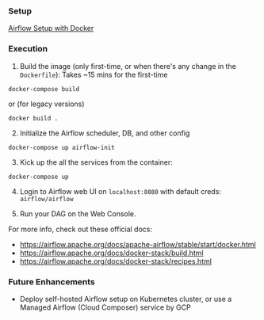 ### Setup
[Airflow Setup with Docker](1_setup.md)

### Execution

1. Build the image (only first-time, or when there's any change in the `Dockerfile`):
Takes ~15 mins for the first-time
```shell
docker-compose build
```
or (for legacy versions)
```shell
docker build .
```

2. Initialize the Airflow scheduler, DB, and other config
```shell
docker-compose up airflow-init
```

3. Kick up the all the services from the container:
```shell
docker-compose up
```

4. Login to Airflow web UI on `localhost:8080` with default creds: `airflow/airflow`

5. Run your DAG on the Web Console.


For more info, check out these official docs:
   * https://airflow.apache.org/docs/apache-airflow/stable/start/docker.html
   * https://airflow.apache.org/docs/docker-stack/build.html
   * https://airflow.apache.org/docs/docker-stack/recipes.html
   

### Future Enhancements
* Deploy self-hosted Airflow setup on Kubernetes cluster, or use a Managed Airflow (Cloud Composer) service by GCP
